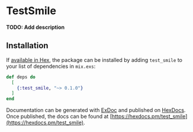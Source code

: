 # TestSmile

**TODO: Add description**

## Installation

If [available in Hex](https://hex.pm/docs/publish), the package can be installed
by adding `test_smile` to your list of dependencies in `mix.exs`:

```elixir
def deps do
  [
    {:test_smile, "~> 0.1.0"}
  ]
end
```

Documentation can be generated with [ExDoc](https://github.com/elixir-lang/ex_doc)
and published on [HexDocs](https://hexdocs.pm). Once published, the docs can
be found at [https://hexdocs.pm/test_smile](https://hexdocs.pm/test_smile).

